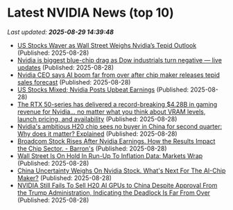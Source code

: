 # Latest NVIDIA News (top 10)
_Last updated: **2025-08-29 14:39:48**_

- [US Stocks Waver as Wall Street Weighs Nvidia’s Tepid Outlook](https://biztoc.com/x/e661ee48a6062f9b) (Published: 2025-08-28)
- [Nvidia is biggest blue-chip drag as Dow industrials turn negative — live updates](https://biztoc.com/x/98b7e6a66a85e5ed) (Published: 2025-08-28)
- [Nvidia CEO says AI boom far from over after chip maker releases tepid sales forecast](https://biztoc.com/x/e62c719945da1891) (Published: 2025-08-28)
- [US Stocks Mixed; Nvidia Posts Upbeat Earnings](https://biztoc.com/x/ddb419e5e13fead1) (Published: 2025-08-28)
- [The RTX 50-series has delivered a record-breaking $4.28B in gaming revenue for Nvidia... no matter what you think about VRAM levels, launch pricing, and availability](https://www.pcgamer.com/hardware/graphics-cards/the-rtx-50-series-has-delivered-a-record-breaking-usd4-28b-in-gaming-revenue-for-nvidia-no-matter-what-you-think-about-vram-levels-launch-pricing-and-availability/) (Published: 2025-08-28)
- [Nvidia's ambitious H20 chip sees no buyer in China for second quarter: Why does it matter? Explained](https://www.livemint.com/companies/news/nvidias-ambitious-h20-chip-sees-no-buyer-in-china-for-second-quarter-why-does-it-matter-explained-11756389421154.html) (Published: 2025-08-28)
- [Broadcom Stock Rises After Nvidia Earnings. How the Results Impact the Chip Sector. - Barron's](https://slashdot.org/firehose.pl?op=view&amp;id=178915688) (Published: 2025-08-28)
- [Wall Street Is On Hold In Run-Up To Inflation Data: Markets Wrap](https://www.ndtvprofit.com/markets/wall-street-is-on-hold-in-run-up-to-inflation-data-markets-wrap) (Published: 2025-08-28)
- [China Uncertainty Weighs On Nvidia Stock. What's Next For The AI-Chip Maker?](https://biztoc.com/x/8e29555726afe65b) (Published: 2025-08-28)
- [NVIDIA Still Fails To Sell H20 AI GPUs to China Despite Approval From the Trump Administration, Indicating the Deadlock Is Far From Over](https://wccftech.com/nvidia-still-fails-to-sell-h20-ai-gpus-to-china/) (Published: 2025-08-28)

